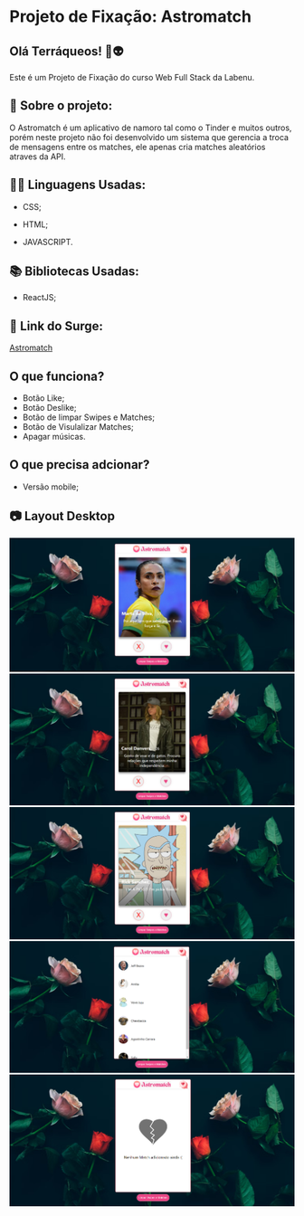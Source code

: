 # Projeto de Fixação: Astromatch

## Olá Terráqueos! 🖖👽

Este é um Projeto de Fixação do curso Web Full Stack da Labenu.

## 💬 Sobre o projeto:

O Astromatch é um aplicativo de namoro tal como o Tinder e muitos outros, porém neste projeto não foi desenvolvido um sistema que gerencia a troca de mensagens entre os matches, ele apenas cria matches aleatórios atraves da API. 

## 👩‍💻 Linguagens Usadas:

* CSS;

* HTML;

* JAVASCRIPT.

## 📚 Bibliotecas Usadas:

* ReactJS;

## 🔗 Link do Surge:

[Astromatch](https://uncovered-shop.surge.sh/)

## O que funciona?

* Botão Like;
* Botão Deslike;
* Botão de limpar Swipes e Matches;
* Botão de Visulalizar Matches;
* Apagar músicas.

## O que precisa adcionar?

* Versão mobile;

## 📷 Layout Desktop 

![Captura de tela 01](src/media/Captura%20de%20tela%202022-03-27%20131109.png)
![Captura de tela 02](src/media/Captura%20de%20tela%202022-03-27%20131140.png)
![Captura de tela 03](src/media/Captura%20de%20tela%202022-03-27%20131224.png)
![Captura de tela 04](src/media/Captura%20de%20tela%202022-03-27%20131244.png)
![Captura de tela 05](src/media/Captura%20de%20tela%202022-03-27%20131446.png)
